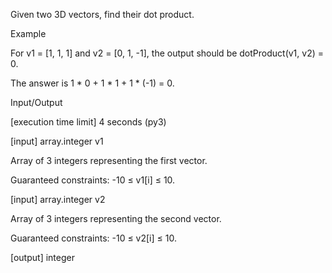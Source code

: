 Given two 3D vectors, find their dot product.

Example

For v1 = [1, 1, 1] and v2 = [0, 1, -1], the output should be
dotProduct(v1, v2) = 0.

The answer is 1 * 0 + 1 * 1 + 1 * (-1) = 0.

Input/Output

[execution time limit] 4 seconds (py3)

[input] array.integer v1

Array of 3 integers representing the first vector.

Guaranteed constraints:
-10 ≤ v1[i] ≤ 10.

[input] array.integer v2

Array of 3 integers representing the second vector.

Guaranteed constraints:
-10 ≤ v2[i] ≤ 10.

[output] integer